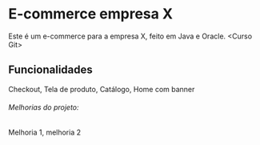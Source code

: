 # E-commerce empresa X
Este é um e-commerce para a empresa X, feito em Java e Oracle. &lt;Curso Git>

## Funcionalidades
Checkout, Tela de produto, Catálogo, Home com banner

###### Melhorias do projeto:
Melhoria 1, melhoria 2
